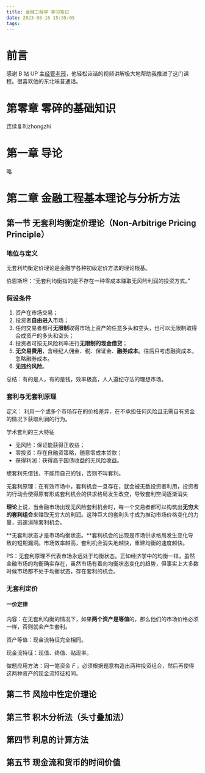 ```yaml
---
title: 金融工程学 学习笔记
date: 2023-08-16 15:35:05
tags:
---
```


# 前言

感谢 B 站 UP 主[经管老邢](https://space.bilibili.com/584599085)，他轻松诙谐的视频讲解极大地帮助我推进了这门课程。很喜欢他的东北味普通话。

# 第零章 零碎的基础知识

连续复利zhongzhi

# 第一章 导论

略

# 第二章 金融工程基本理论与分析方法

## 第一节 无套利均衡定价理论（Non-Arbitrige Pricing Principle）

### 地位与定义

无套利均衡定价理论是金融学各种初级定价方法的理论根基。

伯恩斯坦：“无套利均衡指的是不存在一种零成本赚取无风险利润的投资方式。”

### 假设条件

1. 资产在市场交易；
2. 投资者**自由进入**市场；
3. 任何交易者都可**无限制**取得市场上资产的任意多头和空头，也可以无限制取得合成资产的多头和空头；
4. 投资者可按无风险利率进行**无限制的现金借贷**；
5. **无交易费用**，含经纪人佣金、税、保证金、**融券成本**。往后只考虑融资成本，忽略融券成本。
6. **无违约风险**。

总结：有的是人，有的是钱，效率极高，人人遵纪守法的理想市场。

### 套利与无套利原理

定义： 利用一个或多个市场存在的价格差异，在不承担任何风险且无需自有资金的情况下获取利润的行为。

学术套利的三大特征

* 无风险：保证能获得正收益；
* 零投资：存在自融资策略，随意零成本贷款；
* 获得利润：获得高于国债收益的无风险收益。

想套利先借钱，不能用自己的钱，否则不叫套利。

无套利原理：在有效市场中，套利机会一旦存在，就会被无数投资者利用，投资者的行动会使得原有形成套利机会的供求格局发生改变，导致套利空间逐渐消失

**理论**上说，当金融市场出现无风险套利机会时，每一个交易者都可以构筑出**无穷大的套利组合**来赚取无穷大的利润。这种巨大的套利头寸成为推动市场价格变化的力量，迅速消除套利机会。

**无套利状态才是市场均衡状态。**套利机会的出现是市场供求格局发生变化导致的短期漏洞。市场效率越高，套利机会消失地越快，重建均衡的速度越快。

PS：无套利原理不代表市场永远处于均衡状态。正如经济学中的均衡一样，虽然金融市场的均衡确实存在，虽然市场有着向均衡状态变化的趋势，但事实上大多数时候市场都不处于均衡状态，存在套利的机会。

### 无套利定价

#### 一价定律

内容：在无套利均衡的情况下，如果**两个资产是等值**的，那么他们的市场价格必须一样，否则就会产生套利。

资产等值：现金流特征完全相同。

现金流特征：现值、终值、贴现率。

做题应用方法：同一笔资金 $F$ ，必须根据题意构造出两种投资组合，然后再使得这两种资产的现金流特征相同。

## 第二节 风险中性定价理论

## 第三节 积木分析法（头寸叠加法）

## 第四节 利息的计算方法

## 第五节 现金流和货币的时间价值